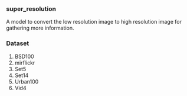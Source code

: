 ### super_resolution
A model to convert the low resolution image to high resolution image for gathering more information.

### Dataset

1. BSD100
2. mirflickr
3. Set5
4. Set14
5. Urban100
6. Vid4

